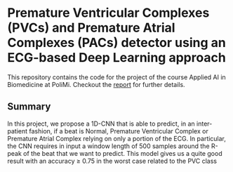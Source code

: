 # Premature Ventricular Complexes (PVCs) and Premature Atrial Complexes (PACs) detector using an ECG-based Deep Learning approach

This repository contains the code for the project of the course Applied AI 
in Biomedicine at PoliMi.
Checkout the [report](https://github.com/giovannidispoto/applied-ai-in-biomedicine-ECG-classifier/blob/main/report_Applied_AI_in_Biomedicine_Project.pdf) for further details.

## Summary 
In this project, we propose a 1D-CNN that is able to predict, in an 
inter-patient fashion, if a beat is Normal,
Premature Ventricular Complex or Premature Atrial Complex relying on only a portion of the ECG. In particular, the CNN 
requires in input a window length of 500 samples around the R-peak of the beat that we want to predict. This 
model gives us a quite good result with an accuracy ≥ 0.75 in the worst case related to the PVC class
